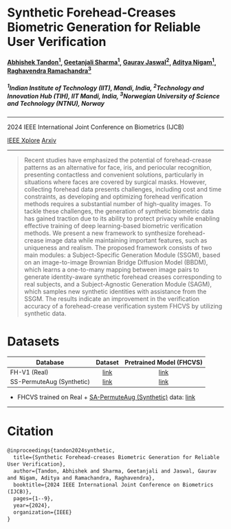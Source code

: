 # Synthetic Forehead-Creases Biometric Generation for Reliable User Verification 
#### [Abhishek Tandon<sup>1</sup>](https://scholar.google.com/citations?user=0sXfNaQAAAAJ&hl=en), [Geetanjali Sharma<sup>1</sup>](https://scholar.google.com/citations?hl=en&user=Np8VOOAAAAAJ&view_op=list_works&sortby=pubdate), [Gaurav Jaswal<sup>2</sup>](https://scholar.google.co.in/citations?user=otGsksUAAAAJ&hl=en), [Aditya Nigam<sup>1</sup>](https://faculty.iitmandi.ac.in/~aditya/), [Raghavendra Ramachandra<sup>3</sup>](https://scholar.google.com/citations?user=OIYIrmIAAAAJ&hl=en)

##### <sup>1</sup>Indian Institute of Technology (IIT), Mandi, India, <sup>2</sup>Technology and Innovation Hub (TIH), IIT Mandi, India, <sup>3</sup>Norwegian University of Science and Technology (NTNU), Norway
--------
2024 IEEE International Joint Conference on Biometrics (IJCB)

[IEEE Xplore](https://ieeexplore.ieee.org/document/10744453) [Arxiv](https://arxiv.org/abs/2408.15693)

--------


>  Recent studies have emphasized the potential of forehead-crease patterns as an alternative for face, iris, and periocular recognition, presenting contactless and convenient solutions, particularly in situations where faces are covered by surgical masks. However, collecting forehead data presents challenges, including cost and time constraints, as developing and optimizing forehead verification methods requires a substantial number of high-quality images. To tackle these challenges, the generation of synthetic biometric data has gained traction due to its ability to protect privacy while enabling effective training of deep learning-based biometric verification methods. We present a new framework to synthesize forehead-crease image data while maintaining important features, such as uniqueness and realism. The proposed framework consists of two main modules: a Subject-Specific Generation Module (SSGM), based on an image-to-image Brownian Bridge Diffusion Model (BBDM), which learns a one-to-many mapping between image pairs to generate identity-aware synthetic forehead creases corresponding to real subjects, and a Subject-Agnostic Generation Module (SAGM), which samples new synthetic identities with assistance from the SSGM. The results indicate an improvement in the verification accuracy of a forehead-crease verification system FHCVS by utilizing synthetic data.


[//]:![main-figure](./imgs/main-figure.png)


# Datasets

| Database | Dataset | Pretrained Model (FHCVS) |
|----------|:----------:|:----------:|
| FH-V1 (Real)  |  [link](https://ktiwari.in/biometrics/databases/)    |    [link](https://huggingface.co/abhi-td/synthetic-forehead-creases/tree/main/recognition/forehead-v1-adaface) |
| SS-PermuteAug (Synthetic) |    [link](https://huggingface.co/datasets/abhi-td/synthetic-forehead-creases/tree/main/subject_specific_synthetic_datasets/ss-permute-aug)      |    [link](https://huggingface.co/abhi-td/synthetic-forehead-creases/tree/main/recognition/ss_permute_aug_adaface) |


* FHCVS trained on Real + [SA-PermuteAug (Synthetic)](https://huggingface.co/abhi-td/synthetic-forehead-creases/tree/main/recognition/ss_permute_aug_adaface)  data: [link](https://huggingface.co/abhi-td/synthetic-forehead-creases/tree/main/recognition/sa_permute_aug_and_real_adaface)
----------



# Citation
```
@inproceedings{tandon2024synthetic,
  title={Synthetic Forehead-creases Biometric Generation for Reliable User Verification},
  author={Tandon, Abhishek and Sharma, Geetanjali and Jaswal, Gaurav and Nigam, Aditya and Ramachandra, Raghavendra},
  booktitle={2024 IEEE International Joint Conference on Biometrics (IJCB)},
  pages={1--9},
  year={2024},
  organization={IEEE}
}
```
